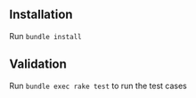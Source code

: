 ## Installation
Run `bundle install`


## Validation

Run `bundle exec rake test` to run the test cases

